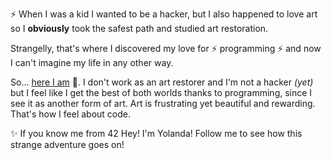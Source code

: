 
⚡ When I was a kid I wanted to be a hacker, but I also happened to love art so I **obviously** took the safest path and studied art restoration.

Strangelly, that's where I discovered my love for ⚡ programming ⚡ and now I can't imagine my life in any other way.

So... <u>here I am</u> 👀. I don't work as an art restorer and I'm not a hacker *(yet)* but I feel like I get the best of both worlds thanks to programming, since I see it as another form of art. Art is frustrating yet beautiful and rewarding. That's how I feel about code.

✨ If you know me from 42 Hey! I'm Yolanda! Follow me to see how this strange adventure goes on!
